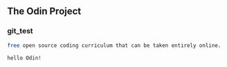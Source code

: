## The Odin Project
 ### git_test
 ```bash
 free open source coding curriculum that can be taken entirely online.

 hello Odin!
 